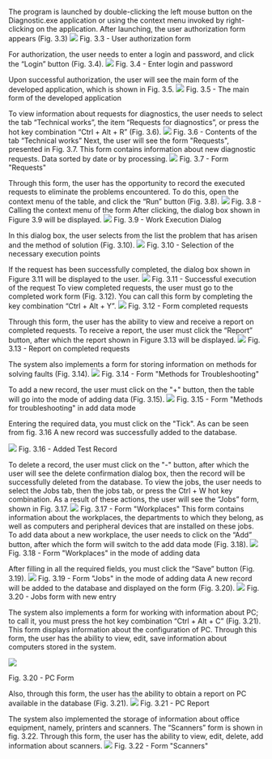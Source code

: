 The program is launched by double-clicking the left mouse button on the Diagnostic.exe application or using the context menu invoked by right-clicking on the application. After launching, the user authorization form appears (Fig. 3.3)
<a target="_blank" href="https://imageshack.com/i/pmEUhnZ3p"><img src="https://imagizer.imageshack.com/v2/xq90/922/EUhnZ3.png" border="0"></a>
Fig. 3.3 - User authorization form

For authorization, the user needs to enter a login and password, and click the “Login” button (Fig. 3.4).
 <a target="_blank" href="https://imageshack.com/i/po9fH5MMp"><img src="https://imagizer.imageshack.com/v2/xq90/924/9fH5MM.png" border="0"></a>
Fig. 3.4 - Enter login and password

Upon successful authorization, the user will see the main form of the developed application, which is shown in Fig. 3.5.
 <a target="_blank" href="https://imageshack.com/i/poqq890Cp"><img src="https://imagizer.imageshack.com/v2/xq90/924/qq890C.png" border="0"></a>
Fig. 3.5 - The main form of the developed application

To view information about requests for diagnostics, the user needs to select the tab “Technical works”, the item “Requests for diagnostics”, or press the hot key combination “Ctrl + Alt + R” (Fig. 3.6).
 <a target="_blank" href="https://imageshack.com/i/pobsBpA8p"><img src="https://imagizer.imageshack.com/v2/xq90/924/bsBpA8.png" border="0"></a>
Fig. 3.6 - Contents of the tab “Technical works”
Next, the user will see the form "Requests", presented in Fig. 3.7. This form contains information about new diagnostic requests. Data sorted by date or by processing.
<a target="_blank" href="https://imageshack.com/i/pnEGakqLp"><img src="https://imagizer.imageshack.com/v2/xq90/923/EGakqL.png" border="0"></a> 
Fig. 3.7 - Form "Requests"

Through this form, the user has the opportunity to record the executed requests to eliminate the problems encountered. To do this, open the context menu of the table, and click the “Run” button (Fig. 3.8).
<a target="_blank" href="https://imageshack.com/i/plQsrIH7p"><img src="https://imagizer.imageshack.com/v2/xq90/921/QsrIH7.png" border="0"></a> 
Fig. 3.8 - Calling the context menu of the form
After clicking, the dialog box shown in Figure 3.9 will be displayed.
 <a target="_blank" href="https://imageshack.com/i/pnSORFBvp"><img src="https://imagizer.imageshack.com/v2/xq90/923/SORFBv.png" border="0"></a>
Fig. 3.9 - Work Execution Dialog

In this dialog box, the user selects from the list the problem that has arisen and the method of solution (Fig. 3.10).
 <a target="_blank" href="https://imageshack.com/i/pmfMWtPkp"><img src="https://imagizer.imageshack.com/v2/xq90/922/fMWtPk.png" border="0"></a>
Fig. 3.10 - Selection of the necessary execution points

If the request has been successfully completed, the dialog box shown in Figure 3.11 will be displayed to the user.
 <a target="_blank" href="https://imageshack.com/i/pmUOJYkup"><img src="https://imagizer.imageshack.com/v2/xq90/922/UOJYku.png" border="0"></a>
Fig. 3.11 - Successful execution of the request
To view completed requests, the user must go to the completed work form (Fig. 3.12). You can call this form by completing the key combination “Ctrl + Alt + Y”.
 <a target="_blank" href="https://imageshack.com/i/pl86Vfs9p"><img src="https://imagizer.imageshack.com/v2/xq90/921/86Vfs9.png" border="0"></a>
Fig. 3.12 - Form completed requests

Through this form, the user has the ability to view and receive a report on completed requests. To receive a report, the user must click the “Report” button, after which the report shown in Figure 3.13 will be displayed.
 <a target="_blank" href="https://imageshack.com/i/pnAFAtCFp"><img src="https://imagizer.imageshack.com/v2/xq90/923/AFAtCF.png" border="0"></a>
Fig. 3.13 - Report on completed requests

The system also implements a form for storing information on methods for solving faults (Fig. 3.14).
 <a target="_blank" href="https://imageshack.com/i/pm7I4IyHp"><img src="https://imagizer.imageshack.com/v2/xq90/922/7I4IyH.png" border="0"></a>
Fig. 3.14 - Form "Methods for Troubleshooting"

To add a new record, the user must click on the "+" button, then the table will go into the mode of adding data (Fig. 3.15).
 <a target="_blank" href="https://imageshack.com/i/pmLTdez8p"><img src="https://imagizer.imageshack.com/v2/xq90/922/LTdez8.png" border="0"></a>
Fig. 3.15 - Form "Methods for troubleshooting" in
add data mode

Entering the required data, you must click on the "Tick". As can be seen from fig. 3.16 A new record was successfully added to the database.

 <a target="_blank" href="https://imageshack.com/i/poYQ3PPpp"><img src="https://imagizer.imageshack.com/v2/xq90/924/YQ3PPp.png" border="0"></a>
Fig. 3.16 - Added Test Record

To delete a record, the user must click on the "-" button, after which the user will see the delete confirmation dialog box, then the record will be successfully deleted from the database.
To view the jobs, the user needs to select the Jobs tab, then the jobs tab, or press the Ctrl + W hot key combination. As a result of these actions, the user will see the “Jobs” form, shown in Fig. 3.17.
 <a target="_blank" href="https://imageshack.com/i/poh4W79Qp"><img src="https://imagizer.imageshack.com/v2/xq90/924/h4W79Q.png" border="0"></a>
Fig. 3.17 - Form "Workplaces"
This form contains information about the workplaces, the departments to which they belong, as well as computers and peripheral devices that are installed on these jobs.
To add data about a new workplace, the user needs to click on the “Add” button, after which the form will switch to the add data mode (Fig. 3.18).
 <a target="_blank" href="https://imageshack.com/i/pow182tZp"><img src="https://imagizer.imageshack.com/v2/xq90/924/w182tZ.png" border="0"></a>
Fig. 3.18 - Form "Workplaces" in the mode of adding data

After filling in all the required fields, you must click the “Save” button (Fig. 3.19).
 <a target="_blank" href="https://imageshack.com/i/pmbHZSD4p"><img src="https://imagizer.imageshack.com/v2/xq90/922/bHZSD4.png" border="0"></a>
Fig. 3.19 - Form "Jobs" in the mode of adding data
A new record will be added to the database and displayed on the form (Fig. 3.20).
 <a target="_blank" href="https://imageshack.com/i/pnJgy3Qdp"><img src="https://imagizer.imageshack.com/v2/xq90/923/Jgy3Qd.png" border="0"></a>
Fig. 3.20 - Jobs form with new entry

The system also implements a form for working with information about PC; to call it, you must press the hot key combination “Ctrl + Alt + C” (Fig. 3.21). This form displays information about the configuration of PC. Through this form, the user has the ability to view, edit, save information about computers stored in the system.

<a target="_blank" href="https://imageshack.com/i/pmjHahikp"><img src="https://imagizer.imageshack.com/v2/xq90/922/jHahik.png" border="0"></a>
 
Fig. 3.20 - PC Form

Also, through this form, the user has the ability to obtain a report on PC available in the database (Fig. 3.21).
 <a target="_blank" href="https://imageshack.com/i/pnLfXQbxp"><img src="https://imagizer.imageshack.com/v2/xq90/923/LfXQbx.png" border="0"></a>
Fig. 3.21 - PC Report

The system also implemented the storage of information about office equipment, namely, printers and scanners. The “Scanners” form is shown in fig. 3.22. Through this form, the user has the ability to view, edit, delete, add information about scanners.
 <a target="_blank" href="https://imageshack.com/i/pnKVGxCkp"><img src="https://imagizer.imageshack.com/v2/xq90/923/KVGxCk.png" border="0"></a>
Fig. 3.22 - Form "Scanners"
